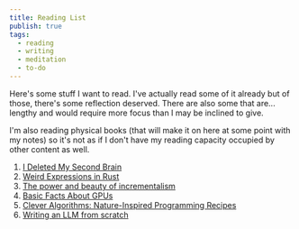 ```yaml
---
title: Reading List
publish: true
tags:
  - reading
  - writing
  - meditation
  - to-do
---
```

Here's some stuff I want to read. I've actually read some of it already but of those, there's some reflection deserved. There are also some that are... lengthy and would require more focus than I may be inclined to give.

I'm also reading physical books (that will make it on here at some point with my notes) so it's not as if I don't have my reading capacity occupied by other content as well.

1. [I Deleted My Second Brain](https://medium.com/westenberg/i-deleted-my-second-brain-b7a65bce3717)
2. [Weird Expressions in Rust](https://www.wakunguma.com/blog/rust-weird-expr)
3. [The power and beauty of incrementalism](https://supernuclear.substack.com/p/the-power-and-beauty-of-incrementalism)
4. [Basic Facts About GPUs](https://damek.github.io/random/basic-facts-about-gpus/)
5. [Clever Algorithms: Nature-Inspired Programming Recipes](https://cleveralgorithms.com/)
6. [Writing an LLM from scratch](https://www.gilesthomas.com/2024/12/llm-from-scratch-1)
